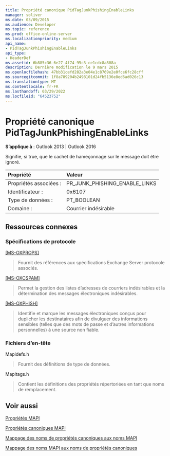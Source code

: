 ```yaml
---
title: Propriété canonique PidTagJunkPhishingEnableLinks
manager: soliver
ms.date: 03/09/2015
ms.audience: Developer
ms.topic: reference
ms.prod: office-online-server
ms.localizationpriority: medium
api_name:
- PidTagJunkPhishingEnableLinks
api_type:
- HeaderDef
ms.assetid: 6b885c36-6e27-4f74-95c3-ce1cdc8a808a
description: Dernière modification le 9 mars 2015
ms.openlocfilehash: 47bb31cefd282a3e04e1c8769e2e0fce6fc28cff
ms.sourcegitcommit: 1f8a789204b2498101d24fb5136e8ed6ad026c13
ms.translationtype: MT
ms.contentlocale: fr-FR
ms.lasthandoff: 03/29/2022
ms.locfileid: "64523752"
---
```

# <a name="pidtagjunkphishingenablelinks-canonical-property"></a>Propriété canonique PidTagJunkPhishingEnableLinks

  
  
**S’applique à** : Outlook 2013 | Outlook 2016 
  
Signifie, si true, que le cachet de hameçonnage sur le message doit être ignoré.
  
|Propriété|Valeur|
|:-----|:-----|
|Propriétés associées :  <br/> |PR_JUNK_PHISHING_ENABLE_LINKS  <br/> |
|Identificateur :  <br/> |0x6107  <br/> |
|Type de données :  <br/> |PT_BOOLEAN  <br/> |
|Domaine :  <br/> |Courrier indésirable  <br/> |
   
## <a name="related-resources"></a>Ressources connexes

### <a name="protocol-specifications"></a>Spécifications de protocole

[[MS-OXPROPS]](https://msdn.microsoft.com/library/f6ab1613-aefe-447d-a49c-18217230b148%28Office.15%29.aspx)
  
> Fournit des références aux spécifications Exchange Server protocole associés.
    
[[MS-OXCSPAM]](https://msdn.microsoft.com/library/522f8587-4aed-4cd6-831b-40bd87862189%28Office.15%29.aspx)
  
> Permet la gestion des listes d’adresses de courriers indésirables et la détermination des messages électroniques indésirables.
    
[[MS-OXPHISH]](https://msdn.microsoft.com/library/ed49ab26-ba13-4d4c-8a94-98d4ceecd4b7%28Office.15%29.aspx)
  
> Identifie et marque les messages électroniques conçus pour duplicher les destinataires afin de divulguer des informations sensibles (telles que des mots de passe et d’autres informations personnelles) à une source non fiable.
    
### <a name="header-files"></a>Fichiers d’en-tête

Mapidefs.h
  
> Fournit des définitions de type de données.
    
Mapitags.h
  
> Contient les définitions des propriétés répertoriées en tant que noms de remplacement.
    
## <a name="see-also"></a>Voir aussi



[Propriétés MAPI](mapi-properties.md)
  
[Propriétés canoniques MAPI](mapi-canonical-properties.md)
  
[Mappage des noms de propriétés canoniques aux noms MAPI](mapping-canonical-property-names-to-mapi-names.md)
  
[Mappage des noms MAPI aux noms de propriétés canoniques](mapping-mapi-names-to-canonical-property-names.md)

